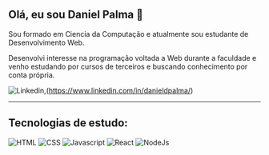 ## Olá, eu sou Daniel Palma 👋

Sou formado em Ciencia da Computação e atualmente sou estudante de Desenvolvimento Web.


Desenvolvi interesse na programação voltada a Web durante a faculdade e venho estudando por cursos de terceiros e buscando conhecimento por conta própria.


![Linkedin](https://img.shields.io/badge/LinkedIn-0077B5?style=for-the-badge&logo=linkedin&logoColor=white),(https://www.linkedin.com/in/danieldpalma/)

---

## Tecnologias de estudo:

![HTML](https://img.shields.io/badge/HTML5-E34F26?style=for-the-badge&logo=html5&logoColor=white)
![CSS](https://img.shields.io/badge/CSS3-1572B6?style=for-the-badge&logo=css3&logoColor=white)
![Javascript](https://img.shields.io/badge/JavaScript-323330?style=for-the-badge&logo=javascript&logoColor=F7DF1E)
![React](https://img.shields.io/badge/React-20232A?style=for-the-badge&logo=react&logoColor=61DAFB)
![NodeJs](https://img.shields.io/badge/Node.js-43853D?style=for-the-badge&logo=node.js&logoColor=white)
